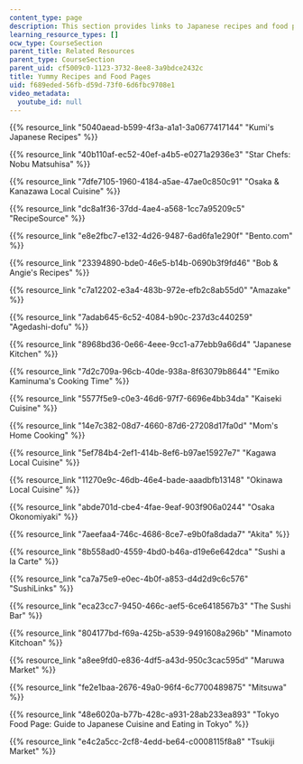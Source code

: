 ```yaml
---
content_type: page
description: This section provides links to Japanese recipes and food pages.
learning_resource_types: []
ocw_type: CourseSection
parent_title: Related Resources
parent_type: CourseSection
parent_uid: cf5009c0-1123-3732-8ee8-3a9bdce2432c
title: Yummy Recipes and Food Pages
uid: f689eded-56fb-d59d-73f0-6d6fbc9708e1
video_metadata:
  youtube_id: null
---
```


{{% resource_link "5040aead-b599-4f3a-a1a1-3a0677417144" "Kumi's Japanese Recipes" %}}

{{% resource_link "40b110af-ec52-40ef-a4b5-e0271a2936e3" "Star Chefs: Nobu Matsuhisa" %}}

{{% resource_link "7dfe7105-1960-4184-a5ae-47ae0c850c91" "Osaka & Kanazawa Local Cuisine" %}}

{{% resource_link "dc8a1f36-37dd-4ae4-a568-1cc7a95209c5" "RecipeSource" %}}

{{% resource_link "e8e2fbc7-e132-4d26-9487-6ad6fa1e290f" "Bento.com" %}}

{{% resource_link "23394890-bde0-46e5-b14b-0690b3f9fd46" "Bob & Angie's Recipes" %}}

{{% resource_link "c7a12202-e3a4-483b-972e-efb2c8ab55d0" "Amazake" %}}

{{% resource_link "7adab645-6c52-4084-b90c-237d3c440259" "Agedashi-dofu" %}}

{{% resource_link "8968bd36-0e66-4eee-9cc1-a77ebb9a66d4" "Japanese Kitchen" %}}

{{% resource_link "7d2c709a-96cb-40de-938a-8f63079b8644" "Emiko Kaminuma's Cooking Time" %}}

{{% resource_link "5577f5e9-c0e3-46d6-97f7-6696e4bb34da" "Kaiseki Cuisine" %}}

{{% resource_link "14e7c382-08d7-4660-87d6-27208d17fa0d" "Mom's Home Cooking" %}}

{{% resource_link "5ef784b4-2ef1-414b-8ef6-b97ae15927e7" "Kagawa Local Cuisine" %}}

{{% resource_link "11270e9c-46db-46e4-bade-aaadbfb13148" "Okinawa Local Cuisine" %}}

{{% resource_link "abde701d-cbe4-4fae-9eaf-903f906a0244" "Osaka Okonomiyaki" %}}

{{% resource_link "7aeefaa4-746c-4686-8ce7-e9b0fa8dada7" "Akita" %}}

{{% resource_link "8b558ad0-4559-4bd0-b46a-d19e6e642dca" "Sushi a la Carte" %}}

{{% resource_link "ca7a75e9-e0ec-4b0f-a853-d4d2d9c6c576" "SushiLinks" %}}

{{% resource_link "eca23cc7-9450-466c-aef5-6ce6418567b3" "The Sushi Bar" %}}

{{% resource_link "804177bd-f69a-425b-a539-9491608a296b" "Minamoto Kitchoan" %}}

{{% resource_link "a8ee9fd0-e836-4df5-a43d-950c3cac595d" "Maruwa Market" %}}

{{% resource_link "fe2e1baa-2676-49a0-96f4-6c7700489875" "Mitsuwa" %}}

{{% resource_link "48e6020a-b77b-428c-a931-28ab233ea893" "Tokyo Food Page: Guide to Japanese Cuisine and Eating in Tokyo" %}}

{{% resource_link "e4c2a5cc-2cf8-4edd-be64-c0008115f8a8" "Tsukiji Market" %}}